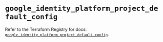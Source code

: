# `google_identity_platform_project_default_config`

Refer to the Terraform Registry for docs: [`google_identity_platform_project_default_config`](https://registry.terraform.io/providers/hashicorp/google-beta/5.12.0/docs/resources/google_identity_platform_project_default_config).
